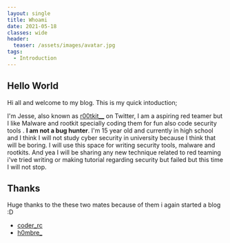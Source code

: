 ```yaml
---
layout: single
title: Whoami 
date: 2021-05-18
classes: wide
header:
  teaser: /assets/images/avatar.jpg
tags:
  - Introduction
--- 
```



## Hello World
Hi all and welcome to my blog. This is my quick intoduction;

I'm Jesse, also known as [r00tkit__](https://twitter.com/r00tkit__) on Twitter, I am a aspiring red teamer but I like Malware and rootkit specially coding them for fun also code security tools . **I am not a bug hunter**.
I'm 15 year old and currently in high school and I think I will not study cyber security in university because I think that will be boring. I will use this space for writing security tools, malware and rootkits.
And yea I will be sharing any new technique related to red teaming i've tried writing or making tutorial regarding security but failed but this time I will not stop.


## Thanks 
Huge thanks to the these two mates because of them i again started a blog :D 

+ [coder_rc](https://twitter.com/coder_rc)
+ [h0mbre_](https://twitter.com/h0mbre_)
